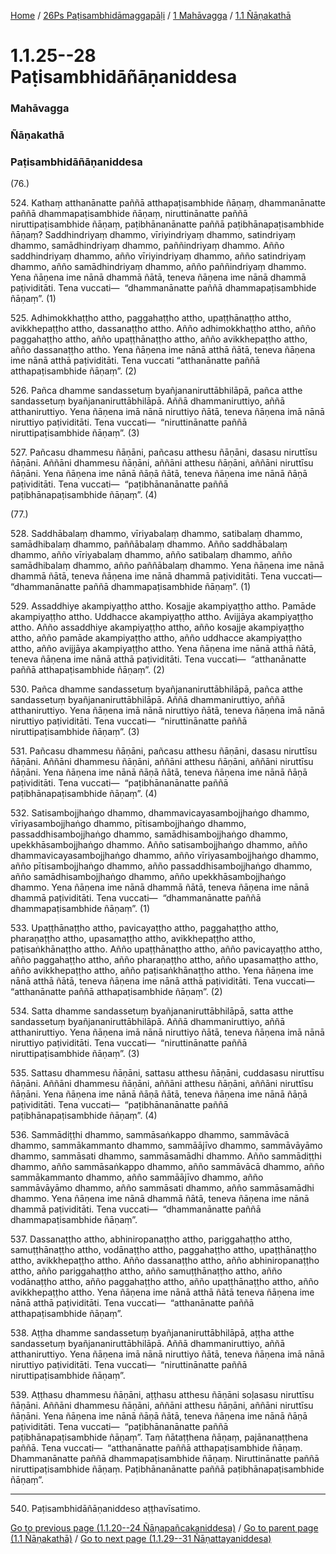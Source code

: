 
[Home](/) / [26Ps Paṭisambhidāmaggapāḷi](/tipitaka/26Ps.md) / [1 Mahāvagga](/tipitaka/26Ps/1.md) / [1.1 Ñāṇakathā](/tipitaka/26Ps/1/1.1.md)

# 1.1.25--28 Paṭisambhidāñāṇaniddesa

### Mahāvagga

### Ñāṇakathā

### Paṭisambhidāñāṇaniddesa

(76.)

524\. Kathaṃ atthanānatte paññā atthapaṭisambhide ñāṇaṃ, dhammanānatte paññā dhammapaṭisambhide ñāṇaṃ, niruttinānatte paññā niruttipaṭisambhide ñāṇaṃ, paṭibhānanānatte paññā paṭibhānapaṭisambhide ñāṇaṃ? Saddhindriyaṃ dhammo, vīriyindriyaṃ dhammo, satindriyaṃ dhammo, samādhindriyaṃ dhammo, paññindriyaṃ dhammo. Añño saddhindriyaṃ dhammo, añño vīriyindriyaṃ dhammo, añño satindriyaṃ dhammo, añño samādhindriyaṃ dhammo, añño paññindriyaṃ dhammo. Yena ñāṇena ime nānā dhammā ñātā, teneva ñāṇena ime nānā dhammā paṭividitāti. Tena vuccati—  “dhammanānatte paññā dhammapaṭisambhide ñāṇaṃ”. (1)

525\. Adhimokkhaṭṭho attho, paggahaṭṭho attho, upaṭṭhānaṭṭho attho, avikkhepaṭṭho attho, dassanaṭṭho attho. Añño adhimokkhaṭṭho attho, añño paggahaṭṭho attho, añño upaṭṭhānaṭṭho attho, añño avikkhepaṭṭho attho, añño dassanaṭṭho attho. Yena ñāṇena ime nānā atthā ñātā, teneva ñāṇena ime nānā atthā paṭividitāti. Tena vuccati “atthanānatte paññā atthapaṭisambhide ñāṇaṃ”. (2)

526\. Pañca dhamme sandassetuṃ byañjananiruttābhilāpā, pañca atthe sandassetuṃ byañjananiruttābhilāpā. Aññā dhammaniruttiyo, aññā atthaniruttiyo. Yena ñāṇena imā nānā niruttiyo ñātā, teneva ñāṇena imā nānā niruttiyo paṭividitāti. Tena vuccati—  “niruttinānatte paññā niruttipaṭisambhide ñāṇaṃ”. (3)

527\. Pañcasu dhammesu ñāṇāni, pañcasu atthesu ñāṇāni, dasasu niruttīsu ñāṇāni. Aññāni dhammesu ñāṇāni, aññāni atthesu ñāṇāni, aññāni niruttīsu ñāṇāni. Yena ñāṇena ime nānā ñāṇā ñātā, teneva ñāṇena ime nānā ñāṇā paṭividitāti. Tena vuccati—  “paṭibhānanānatte paññā paṭibhānapaṭisambhide ñāṇaṃ”. (4)

(77.)

528\. Saddhābalaṃ dhammo, vīriyabalaṃ dhammo, satibalaṃ dhammo, samādhibalaṃ dhammo, paññābalaṃ dhammo. Añño saddhābalaṃ dhammo, añño vīriyabalaṃ dhammo, añño satibalaṃ dhammo, añño samādhibalaṃ dhammo, añño paññābalaṃ dhammo. Yena ñāṇena ime nānā dhammā ñātā, teneva ñāṇena ime nānā dhammā paṭividitāti. Tena vuccati—  “dhammanānatte paññā dhammapaṭisambhide ñāṇaṃ”. (1)

529\. Assaddhiye akampiyaṭṭho attho. Kosajje akampiyaṭṭho attho. Pamāde akampiyaṭṭho attho. Uddhacce akampiyaṭṭho attho. Avijjāya akampiyaṭṭho attho. Añño assaddhiye akampiyaṭṭho attho, añño kosajje akampiyaṭṭho attho, añño pamāde akampiyaṭṭho attho, añño uddhacce akampiyaṭṭho attho, añño avijjāya akampiyaṭṭho attho. Yena ñāṇena ime nānā atthā ñātā, teneva ñāṇena ime nānā atthā paṭividitāti. Tena vuccati—  “atthanānatte paññā atthapaṭisambhide ñāṇaṃ”. (2)

530\. Pañca dhamme sandassetuṃ byañjananiruttābhilāpā, pañca atthe sandassetuṃ byañjananiruttābhilāpā. Aññā dhammaniruttiyo, aññā atthaniruttiyo. Yena ñāṇena imā nānā niruttiyo ñātā, teneva ñāṇena imā nānā niruttiyo paṭividitāti. Tena vuccati—  “niruttinānatte paññā niruttipaṭisambhide ñāṇaṃ”. (3)

531\. Pañcasu dhammesu ñāṇāni, pañcasu atthesu ñāṇāni, dasasu niruttīsu ñāṇāni. Aññāni dhammesu ñāṇāni, aññāni atthesu ñāṇāni, aññāni niruttīsu ñāṇāni. Yena ñāṇena ime nānā ñāṇā ñātā, teneva ñāṇena ime nānā ñāṇā paṭividitāti. Tena vuccati—  “paṭibhānanānatte paññā paṭibhānapaṭisambhide ñāṇaṃ”. (4)

532\. Satisambojjhaṅgo dhammo, dhammavicayasambojjhaṅgo dhammo, vīriyasambojjhaṅgo dhammo, pītisambojjhaṅgo dhammo, passaddhisambojjhaṅgo dhammo, samādhisambojjhaṅgo dhammo, upekkhāsambojjhaṅgo dhammo. Añño satisambojjhaṅgo dhammo, añño dhammavicayasambojjhaṅgo dhammo, añño vīriyasambojjhaṅgo dhammo, añño pītisambojjhaṅgo dhammo, añño passaddhisambojjhaṅgo dhammo, añño samādhisambojjhaṅgo dhammo, añño upekkhāsambojjhaṅgo dhammo. Yena ñāṇena ime nānā dhammā ñātā, teneva ñāṇena ime nānā dhammā paṭividitāti. Tena vuccati—  “dhammanānatte paññā dhammapaṭisambhide ñāṇaṃ”. (1)

533\. Upaṭṭhānaṭṭho attho, pavicayaṭṭho attho, paggahaṭṭho attho, pharaṇaṭṭho attho, upasamaṭṭho attho, avikkhepaṭṭho attho, paṭisaṅkhānaṭṭho attho. Añño upaṭṭhānaṭṭho attho, añño pavicayaṭṭho attho, añño paggahaṭṭho attho, añño pharaṇaṭṭho attho, añño upasamaṭṭho attho, añño avikkhepaṭṭho attho, añño paṭisaṅkhānaṭṭho attho. Yena ñāṇena ime nānā atthā ñātā, teneva ñāṇena ime nānā atthā paṭividitāti. Tena vuccati—  “atthanānatte paññā atthapaṭisambhide ñāṇaṃ”. (2)

534\. Satta dhamme sandassetuṃ byañjananiruttābhilāpā, satta atthe sandassetuṃ byañjananiruttābhilāpā. Aññā dhammaniruttiyo, aññā atthaniruttiyo. Yena ñāṇena imā nānā niruttiyo ñātā, teneva ñāṇena imā nānā niruttiyo paṭividitāti. Tena vuccati—  “niruttinānatte paññā niruttipaṭisambhide ñāṇaṃ”. (3)

535\. Sattasu dhammesu ñāṇāni, sattasu atthesu ñāṇāni, cuddasasu niruttīsu ñāṇāni. Aññāni dhammesu ñāṇāni, aññāni atthesu ñāṇāni, aññāni niruttīsu ñāṇāni. Yena ñāṇena ime nānā ñāṇā ñātā, teneva ñāṇena ime nānā ñāṇā paṭividitāti. Tena vuccati—  “paṭibhānanānatte paññā paṭibhānapaṭisambhide ñāṇaṃ”. (4)

536\. Sammādiṭṭhi dhammo, sammāsaṅkappo dhammo, sammāvācā dhammo, sammākammanto dhammo, sammāājīvo dhammo, sammāvāyāmo dhammo, sammāsati dhammo, sammāsamādhi dhammo. Añño sammādiṭṭhi dhammo, añño sammāsaṅkappo dhammo, añño sammāvācā dhammo, añño sammākammanto dhammo, añño sammāājīvo dhammo, añño sammāvāyāmo dhammo, añño sammāsati dhammo, añño sammāsamādhi dhammo. Yena ñāṇena ime nānā dhammā ñātā, teneva ñāṇena ime nānā dhammā paṭividitāti. Tena vuccati—  “dhammanānatte paññā dhammapaṭisambhide ñāṇaṃ”.

537\. Dassanaṭṭho attho, abhiniropanaṭṭho attho, pariggahaṭṭho attho, samuṭṭhānaṭṭho attho, vodānaṭṭho attho, paggahaṭṭho attho, upaṭṭhānaṭṭho attho, avikkhepaṭṭho attho. Añño dassanaṭṭho attho, añño abhiniropanaṭṭho attho, añño pariggahaṭṭho attho, añño samuṭṭhānaṭṭho attho, añño vodānaṭṭho attho, añño paggahaṭṭho attho, añño upaṭṭhānaṭṭho attho, añño avikkhepaṭṭho attho. Yena ñāṇena ime nānā atthā ñātā teneva ñāṇena ime nānā atthā paṭividitāti. Tena vuccati—  “atthanānatte paññā atthapaṭisambhide ñāṇaṃ”.

538\. Aṭṭha dhamme sandassetuṃ byañjananiruttābhilāpā, aṭṭha atthe sandassetuṃ byañjananiruttābhilāpā. Aññā dhammaniruttiyo, aññā atthaniruttiyo. Yena ñāṇena imā nānā niruttiyo ñātā, teneva ñāṇena imā nānā niruttiyo paṭividitāti. Tena vuccati—  “niruttinānatte paññā niruttipaṭisambhide ñāṇaṃ”.

539\. Aṭṭhasu dhammesu ñāṇāni, aṭṭhasu atthesu ñāṇāni soḷasasu niruttīsu ñāṇāni. Aññāni dhammesu ñāṇāni, aññāni atthesu ñāṇāni, aññāni niruttīsu ñāṇāni. Yena ñāṇena ime nānā ñāṇā ñātā, teneva ñāṇena ime nānā ñāṇā paṭividitāti. Tena vuccati—  “paṭibhānanānatte paññā paṭibhānapaṭisambhide ñāṇaṃ”. Taṃ ñātaṭṭhena ñāṇaṃ, pajānanaṭṭhena paññā. Tena vuccati—  “atthanānatte paññā atthapaṭisambhide ñāṇaṃ. Dhammanānatte paññā dhammapaṭisambhide ñāṇaṃ. Niruttinānatte paññā niruttipaṭisambhide ñāṇaṃ. Paṭibhānanānatte paññā paṭibhānapaṭisambhide ñāṇaṃ”.

---

540\. Paṭisambhidāñāṇaniddeso aṭṭhavīsatimo.



[Go to previous page (1.1.20--24 Ñāṇapañcakaniddesa)](/tipitaka/26Ps/1/1.1/1.1.20--24.md) / [Go to parent page (1.1 Ñāṇakathā)](/tipitaka/26Ps/1/1.1.md) / [Go to next page (1.1.29--31 Ñāṇattayaniddesa)](/tipitaka/26Ps/1/1.1/1.1.29--31.md)


